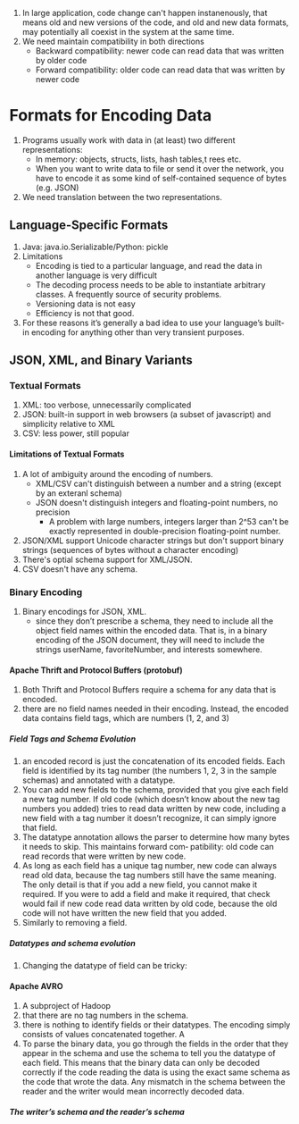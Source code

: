 1. In large application, code change can't happen instanenously, that means old and new versions of the code, and old and new data formats, may potentially all coexist in the system at the same time. 
2. We need maintain compatibility in both directions
   * Backward compatibility: newer code can read data that was written by older code
   * Forward compatibility: older code can read data that was written by newer code

# Formats for Encoding Data
1. Programs usually work with data in (at least) two different representations:
   * In memory: objects, structs, lists, hash tables,t rees etc.
   * When you want to write data to file or send it over the network, you have to encode it as some kind of self-contained sequence of bytes (e.g. JSON)
1. We need translation between the two representations.

## Language-Specific Formats
1. Java: java.io.Serializable/Python: pickle
2. Limitations
   * Encoding is tied to a particular language, and read the data in another language is very difficult
   * The decoding process needs to be able to instantiate arbitrary classes. A frequently source of security problems. 
   * Versioning data is not easy
   * Efficiency is not that good.
1. For these reasons it’s generally a bad idea to use your language’s built-in encoding for anything other than very transient purposes.

## JSON, XML, and Binary Variants

### Textual Formats
1. XML: too verbose, unnecessarily complicated
2. JSON: built-in support in web browsers (a subset of javascript) and simplicity relative to XML
3. CSV: less power, still popular

#### Limitations of Textual Formats
1. A lot of ambiguity around the encoding of numbers. 
   * XML/CSV can't distinguish between a number and a string (except by an exteranl schema)
   * JSON doesn't distinguish integers and floating-point numbers, no precision
      * A problem with large numbers, integers larger than 2^53 can't be exactly represented in double-precision floating-point number.
2. JSON/XML support Unicode character strings but don't support binary strings (sequences of bytes without a character encoding) 
1. There's optial schema support for XML/JSON.
3. CSV doesn't have any schema. 

### Binary Encoding
1. Binary encodings for JSON, XML. 
   * since they don’t prescribe a schema, they need to include all the object field names within the encoded data. That is, in a binary encoding of the JSON document, they will need to include the strings userName, favoriteNumber, and interests somewhere.

#### Apache Thrift and Protocol Buffers (protobuf)
1. Both Thrift and Protocol Buffers require a schema for any data that is encoded.
2. there are no field names needed in their encoding. Instead, the encoded data contains field tags, which are numbers (1, 2, and 3)

##### Field Tags and Schema Evolution
1. an encoded record is just the concatenation of its encoded fields. Each field is identified by its tag number (the numbers 1, 2, 3 in the sample schemas) and annotated with a datatype.
2. You can add new fields to the schema, provided that you give each field a new tag number. If old code (which doesn’t know about the new tag numbers you added) tries to read data written by new code, including a new field with a tag number it doesn’t recognize, it can simply ignore that field. 
3. The datatype annotation allows the parser to determine how many bytes it needs to skip. This maintains forward com‐ patibility: old code can read records that were written by new code.
4. As long as each field has a unique tag number, new code can always read old data, because the tag numbers still have the same meaning. The only detail is that if you add a new field, you cannot make it required. If you were to add a field and make it required, that check would fail if new code read data written by old code, because the old code will not have written the new field that you added.
5. Similarly to removing a field.

##### Datatypes and schema evolution
1. Changing the datatype of field can be tricky: 

#### Apache AVRO
1. A subproject of Hadoop
2. that there are no tag numbers in the schema.
3. there is nothing to identify fields or their datatypes. The encoding simply consists of values concatenated together. A
4. To parse the binary data, you go through the fields in the order that they appear in the schema and use the schema to tell you the datatype of each field. This means that the binary data can only be decoded correctly if the code reading the data is using the exact same schema as the code that wrote the data. Any mismatch in the schema between the reader and the writer would mean incorrectly decoded data.

##### The writer’s schema and the reader’s schema
